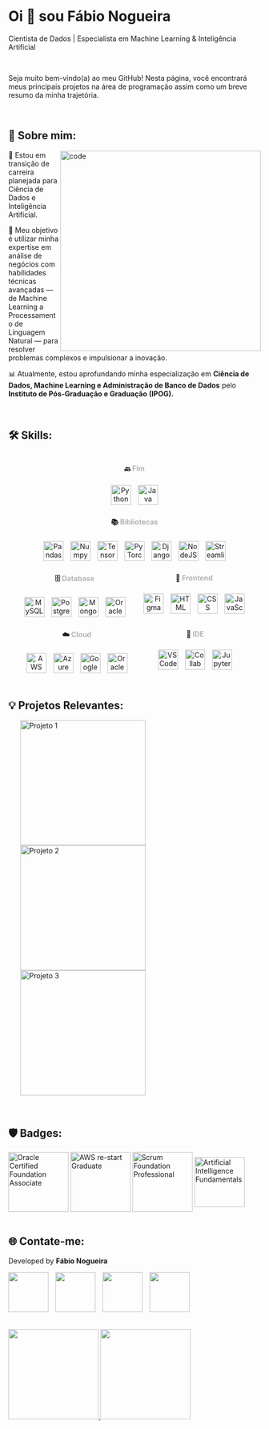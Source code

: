 <!-- Início da seção de boas-vindas -->
<h1 align="left">Oi 👋 sou Fábio Nogueira</h1>
<p align="left">Cientista de Dados | Especialista em Machine Learning & Inteligência Artificial</p>
<br>
<p>Seja muito bem-vindo(a) ao meu GitHub! Nesta página, você encontrará meus principais projetos na área de programação assim como um breve resumo da minha trajetória.</p> 
<!-- Fim da seção de boas-vindas -->
<br>
<!-- Início da seção "Sobre mim" -->
<h2 align="left">🙋 Sobre mim: </h2>
<img src="https://github.com/faanogueira/img/blob/main/data-science.jpg" min-width="400px" max-width="400px" width="400px" align="right" alt="code">
<p align="left">🎯 Estou em transição de carreira planejada para Ciência de Dados e Inteligência Artificial.</p>
<p align="left">🚀 Meu objetivo é utilizar minha expertise em análise de negócios com habilidades técnicas avançadas — de Machine Learning a Processamento de Linguagem Natural — para resolver problemas complexos e impulsionar a inovação.</p>
<p align="left">📊 Atualmente, estou aprofundando minha especialização em <b>Ciência de Dados, Machine Learning e Administração de Banco de Dados</b> pelo <b>Instituto de Pós-Graduação e Graduação (IPOG).</b></p>
<!-- Fim da seção "Sobre mim" -->
<br>
<!-- Início da seção "Habilidades" -->
<h2 align="left">🛠️ Skills: </h2> 
<!-- Bloco Estiloso e Distribuído -->
<div style="display: flex; justify-content: space-evenly; flex-wrap: wrap; text-align: center;">

  <!-- Backend -->
  <div style="min-width: 200px;">
    <h4>🔙 <span style="color: #b3b3b3;">Fim</span></h4>
    <div>
      <img alt="Python" width="40" style="margin: 5px;" src="https://img.icons8.com/?size=100&id=l75OEUJkPAk4&format=png&color=000000" />
      <img alt="Java" width="40" style="margin: 5px;" src="https://img.icons8.com/?size=100&id=13679&format=png&color=000000" />
    </div>
  </div>

  <!-- Bibliotecas -->
  <div style="min-width: 200px;">
    <h4>📚 <span style="color: #b3b3b3;">Bibliotecas</span></h4>
    <div>
      <img alt="Pandas" width="40" style="margin: 5px;" src="https://img.icons8.com/?size=100&id=xSkewUSqtErH&format=png&color=000000" />
      <img alt="Numpy" width="40" style="margin: 5px;" src="https://img.icons8.com/?size=100&id=aR9CXyMagKIS&format=png&color=000000" />
      <img alt="TensorFlow" width="40" style="margin: 5px;" src="https://img.icons8.com/?size=100&id=n3QRpDA7KZ7P&format=png&color=000000" />
      <img alt="PyTorch" width="40" style="margin: 5px;" src="https://img.icons8.com/?size=100&id=jH4BpkMnRrU5&format=png&color=000000" />
      <img alt="Django" width="40" style="margin: 5px;" src="https://img.icons8.com/?size=100&id=qULYrKvr-AFH&format=png&color=000000" />
      <img alt="NodeJS" width="40" style="margin: 5px;" src="https://img.icons8.com/?size=100&id=hsPbhkOH4FMe&format=png&color=000000" />
      <img alt="Streamlit" width="40" style="margin: 5px;" src="https://img.icons8.com/?size=100&id=Rffi8qeb2fK5&format=png&color=0000000" />
    </div>
  </div>

  <!-- Database -->
  <div style="min-width: 200px;">
    <h4>🗄️ <span style="color: #b3b3b3;">Database</span></h4>
    <div>
      <img alt="MySQL" width="40" style="margin: 5px;" src="https://img.icons8.com/?size=100&id=9nLaR5KFGjN0&format=png&color=000000" />
      <img alt="Postgres" width="40" style="margin: 5px;" src="https://img.icons8.com/?size=100&id=38561&format=png&color=000000" />
      <img alt="MongoDB" width="40" style="margin: 5px;" src="https://img.icons8.com/?size=100&id=tBBf3P8HL0vR&format=png&color=000000" />
      <img alt="Oracle PL/SQL" width="40" style="margin: 5px;" src="https://img.icons8.com/?size=100&id=8ljTDYUEydbJ&format=png&color=000000" />
    </div>
  </div>

  <!-- Frontend -->
  <div style="min-width: 200px;">
    <h4>📱 <span style="color: #b3b3b3;">Frontend</span></h4>
    <div>
      <img alt="Figma" width="40" style="margin: 5px;" src="https://img.icons8.com/?size=100&id=zfHRZ6i1Wg0U&format=png&color=000000" />
      <img alt="HTML" width="40" style="margin: 5px;" src="https://img.icons8.com/?size=100&id=20909&format=png&color=000000" />
      <img alt="CSS" width="40" style="margin: 5px;" src="https://img.icons8.com/?size=100&id=21278&format=png&color=000000" />
      <img alt="JavaScript" width="40" style="margin: 5px;" src="https://img.icons8.com/?size=100&id=108784&format=png&color=000000" />
    </div>
  </div>

  <!-- Cloud -->
  <div style="min-width: 200px;">
    <h4>☁️ <span style="color: #b3b3b3;">Cloud</span></h4>
    <div>
      <img alt="AWS" width="40" style="margin: 5px;" src="https://img.icons8.com/?size=100&id=33039&format=png&color=000000" />
      <img alt="Azure" width="40" style="margin: 5px;" src="https://img.icons8.com/?size=100&id=VLKafOkk3sBX&format=png&color=000000" />
      <img alt="Google Cloud" width="40" style="margin: 5px;" src="https://img.icons8.com/?size=100&id=fpGM2cINbbu4&format=png&color=000000" />
      <img alt="Oracle Cloud" width="40" style="margin: 5px;" src="https://img.icons8.com/?size=100&id=39913&format=png&color=000000" />
    </div>
  </div>

  <!-- IDE -->
  <div style="min-width: 200px;">
    <h4>📝 <span style="color: #b3b3b3;">IDE</span></h4>
    <div>
      <img alt="VSCode" width="40" style="margin: 5px;" src="https://img.icons8.com/?size=100&id=9OGIyU8hrxW5&format=png&color=000000" />
      <img alt="Collab" width="40" style="margin: 5px;" src="https://img.icons8.com/?size=100&id=lOqoeP2Zy02f&format=png&color=000000" />
      <img alt="Jupyter" width="40" style="margin: 5px;" src="https://img.icons8.com/?size=100&id=J0SgMWzAxqFj&format=png&color=000000" />
    </div>
  </div>
</div>
<!-- Fim da seção "Habilidades" -->
<br>
<!-- Início da seção "Principais projetos" -->
<h2>💡 Projetos Relevantes: </h2>
<ul>
    <a href="x/" target="_blank">
        <img src="x" min-width="250px" max-width="250px" width="250px" align="left" alt="Projeto 1">
    </a>
    <a href="x" target="_blank">
        <img src="x" min-width="250px" max-width="250px" width="250px" align="left" alt="Projeto 2">
    </a>
    <a href="x" target="_blank">
        <img src="x" min-width="250px" max-width="250px" width="250px" align="" alt="Projeto 3">
    </a>
</ul>
<!-- Fim da seção "Principais projetos" -->
<br>
<!-- Início da seção "Badges" -->
<h2>🛡️ Badges:</h2>
<div style="display: inline_block">
          <img align="center" alt="Oracle Certified Foundation Associate" height="120" width="120" src="https://github.com/faanogueira/img/blob/main/Oracle_badge.png">
          <img align="center" alt="AWS re-start Graduate" height="120" width="120" src="https://github.com/faanogueira/img/blob/main/aws-re-start-graduate.png">
          <img align="center" alt="Scrum Foundation Professional" height="120" width="120" src="https://github.com/faanogueira/img/blob/main/scrum-foundation-professional.png">
          <img align="center" alt="Artificial Intelligence Fundamentals" height="100" width="100" src="https://github.com/faanogueira/img/blob/main/IBM%20credentials.jpg">
</div>
<!-- Fim da seção "Habilidades" -->
<br>
<!-- Início da seção "Contato" -->
<h2>🌐 Contate-me: </h2>
<div>
  <p>Developed by <b>Fábio Nogueira</b></p>
</div>
<p>
<a href="https://www.linkedin.com/in/faanogueira/" target="_blank"><img style="padding-right: 10px;" src="https://img.icons8.com/?size=100&id=13930&format=png&color=000000" target="_blank" width="80"></a>
<a href="https://github.com/faanogueira" target="_blank"><img style="padding-right: 10px;" src="https://img.icons8.com/?size=100&id=AZOZNnY73haj&format=png&color=000000" target="_blank" width="80"></a>
<a href="https://api.whatsapp.com/send?phone=5571983937557" target="_blank"><img style="padding-right: 10px;" src="https://img.icons8.com/?size=100&id=16713&format=png&color=000000" target="_blank" width="80"></a>
<a href="mailto:faanogueira@gmail.com"><img style="padding-right: 10px;" src="https://img.icons8.com/?size=100&id=P7UIlhbpWzZm&format=png&color=000000" target="_blank" width="80"></a> 
</p>
<!-- Fim da seção "Contato" -->
<br>


<div>
<a href="https://github.com/faanogueira">
<img loading="lazy" height="180em" src="https://github-readme-stats.vercel.app/api/top-langs/?username=faanogueira&layout=compact&langs_count=7&theme=tokyonight"/>
<img loading="lazy" height="180em" src="https://github-readme-stats.vercel.app/api?username=faanogueira&show_icons=true&theme=tokyonight&include_all_commits=true&count_private=true"/>
</div>
